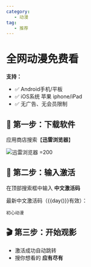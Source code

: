 ```yaml
---
category:
   - 动漫
tag: 
   - 推荐
---
```


<script setup>
import {day} from '@tools/utils.ts'
import {Button} from 'ant-design-vue'
import { AndroidOutlined,AppleOutlined } from '@ant-design/icons-vue';
</script>


# 全网动漫免费看

**支持：**
- ✅ Android手机/平板
- ✅ iOS系统 苹果 iphone/iPad
- ✅ 无广告、无会员限制

## 📱 第一步：下载软件

应用商店搜索【**迅雷浏览器**】

![迅雷浏览器 =200](/assets/card-logo/迅雷浏览器.png)

## 🔑 第二步：输入激活

在顶部搜索框中输入 **中文激活码**

最新中文激活码（{{day()}}有效）：

```:no-line-numbers
初心动漫
```

## 🎬 第三步：开始观影

- 激活成功自动跳转
- 搜你想看的 **应有尽有**